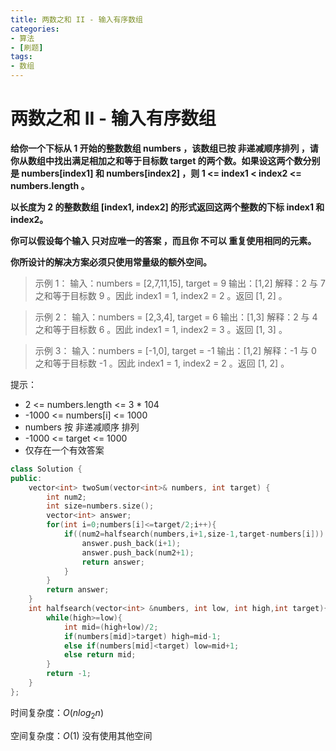 ```yaml
---
title: 两数之和 II - 输入有序数组
categories:
- 算法
- [刷题]
tags:
- 数组
---
```

<head>
    <script src="https://cdn.mathjax.org/mathjax/latest/MathJax.js?config=TeX-AMS-MML_HTMLorMML" type="text/javascript"></script>
    <script type="text/x-mathjax-config">
        MathJax.Hub.Config({
            tex2jax: {
            skipTags: ['script', 'noscript', 'style', 'textarea', 'pre'],
            inlineMath: [['$','$']]
            }
        });
    </script>
</head>

# 两数之和 II - 输入有序数组

**给你一个下标从 1 开始的整数数组 numbers ，该数组已按 非递减顺序排列  ，请你从数组中找出满足相加之和等于目标数 target 的两个数。如果设这两个数分别是 numbers[index1] 和 numbers[index2] ，则 1 <= index1 < index2 <= numbers.length 。**

**以长度为 2 的整数数组 [index1, index2] 的形式返回这两个整数的下标 index1 和 index2。**

**你可以假设每个输入 只对应唯一的答案 ，而且你 不可以 重复使用相同的元素。**

**你所设计的解决方案必须只使用常量级的额外空间。**

> 示例 1：
输入：numbers = [2,7,11,15], target = 9
输出：[1,2]
解释：2 与 7 之和等于目标数 9 。因此 index1 = 1, index2 = 2 。返回 [1, 2] 。

> 示例 2：
输入：numbers = [2,3,4], target = 6
输出：[1,3]
解释：2 与 4 之和等于目标数 6 。因此 index1 = 1, index2 = 3 。返回 [1, 3] 。

> 示例 3：
输入：numbers = [-1,0], target = -1
输出：[1,2]
解释：-1 与 0 之和等于目标数 -1 。因此 index1 = 1, index2 = 2 。返回 [1, 2] 。

提示：

- 2 <= numbers.length <= 3 * 104
- -1000 <= numbers[i] <= 1000
- numbers 按 非递减顺序 排列
- -1000 <= target <= 1000
- 仅存在一个有效答案

```c++
class Solution {
public:
    vector<int> twoSum(vector<int>& numbers, int target) {
        int num2;
        int size=numbers.size();
        vector<int> answer;
        for(int i=0;numbers[i]<=target/2;i++){
            if((num2=halfsearch(numbers,i+1,size-1,target-numbers[i]))!=-1){
                answer.push_back(i+1);
                answer.push_back(num2+1);
                return answer;
            }
        }
        return answer;
    }
    int halfsearch(vector<int> &numbers, int low, int high,int target){
        while(high>=low){
            int mid=(high+low)/2;
            if(numbers[mid]>target) high=mid-1;
            else if(numbers[mid]<target) low=mid+1;
            else return mid;
        }
        return -1;
    }
};
```

时间复杂度：$O(nlog_2n)$

空间复杂度：$O(1)$  没有使用其他空间